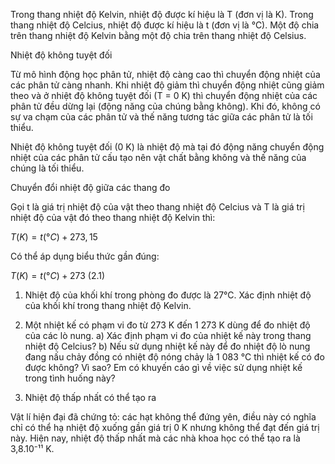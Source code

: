 Trong thang nhiệt độ Kelvin, nhiệt độ được kí hiệu là T (đơn vị là K). Trong thang nhiệt độ Celcius, nhiệt độ được kí hiệu là t (đơn vị là °C). Một độ chia trên thang nhiệt độ Kelvin bằng một độ chia trên thang nhiệt độ Celsius.

Nhiệt độ không tuyệt đối

Từ mô hình động học phân tử, nhiệt độ càng cao thì chuyển động nhiệt của các phân tử càng nhanh. Khi nhiệt độ giảm thì chuyển động nhiệt cũng giảm theo và ở nhiệt độ không tuyệt đối (T = 0 K) thì chuyển động nhiệt của các phân tử đều dừng lại (động năng của chúng bằng không). Khi đó, không có sự va chạm của các phân tử và thế năng tương tác giữa các phân tử là tối thiểu.

Nhiệt độ không tuyệt đối (0 K) là nhiệt độ mà tại đó động năng chuyển động nhiệt của các phân tử cấu tạo nên vật chất bằng không và thế năng của chúng là tối thiểu.

Chuyển đổi nhiệt độ giữa các thang đo

Gọi t là giá trị nhiệt độ của vật theo thang nhiệt độ Celcius và T là giá trị nhiệt độ của vật đó theo thang nhiệt độ Kelvin thì:

$T (K) = t (°C) + 273,15$

Có thể áp dụng biểu thức gần đúng:

$T (K) = t (°C) + 273$ (2.1)

1. Nhiệt độ của khối khí trong phòng đo được là 27°C. Xác định nhiệt độ của khối khí trong thang nhiệt độ Kelvin.
2. Một nhiệt kế có phạm vi đo từ 273 K đến 1 273 K dùng để đo nhiệt độ của các lò nung.
a) Xác định phạm vi đo của nhiệt kế này trong thang nhiệt độ Celcius?
b) Nếu sử dụng nhiệt kế này để đo nhiệt độ lò nung đang nấu chảy đồng có nhiệt độ nóng chảy là 1 083 °C thì nhiệt kế có đo được không? Vì sao? Em có khuyến cáo gì về việc sử dụng nhiệt kế trong tình huống này?

1. Nhiệt độ thấp nhất có thể tạo ra

Vật lí hiện đại đã chứng tỏ: các hạt không thể đứng yên, điều này có nghĩa chỉ có thể hạ nhiệt độ xuống gần giá trị 0 K nhưng không thể đạt đến giá trị này. Hiện nay, nhiệt độ thấp nhất mà các nhà khoa học có thể tạo ra là 3,8.10⁻¹¹ K.